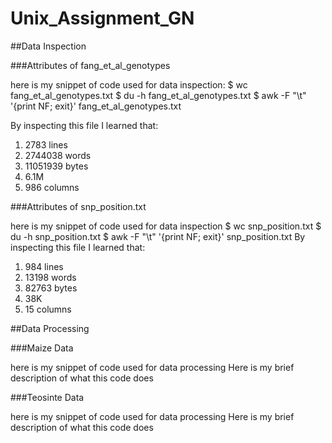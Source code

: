 # Unix_Assignment_GN
##Data Inspection

###Attributes of fang_et_al_genotypes

here is my snippet of code used for data inspection: 
  $ wc fang_et_al_genotypes.txt
  $ du -h fang_et_al_genotypes.txt
  $ awk -F "\t" '{print NF; exit}' fang_et_al_genotypes.txt

By inspecting this file I learned that:
1. 2783 lines 
2. 2744038 words 
3. 11051939 bytes
4. 6.1M
5. 986 columns

###Attributes of snp_position.txt

here is my snippet of code used for data inspection
  $ wc snp_position.txt
  $ du -h snp_position.txt
  $ awk -F "\t" '{print NF; exit}' snp_position.txt
By inspecting this file I learned that:
1. 984 lines
2. 13198 words
3. 82763 bytes
4. 38K 
5. 15 columns

##Data Processing

###Maize Data

here is my snippet of code used for data processing
Here is my brief description of what this code does

###Teosinte Data

here is my snippet of code used for data processing
Here is my brief description of what this code does
